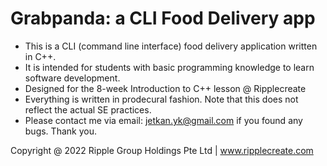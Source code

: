 # Grabpanda: a CLI Food Delivery app

- This is a CLI (command line interface) food delivery application written in C++.
- It is intended for students with basic programming knowledge to learn software development.
- Designed for the 8-week Introduction to C++ lesson @ Ripplecreate
- Everything is written in prodecural fashion. Note that this does not reflect the actual SE practices.
- Please contact me via email: jetkan.yk@gmail.com if you found any bugs. Thank you.

Copyright @ 2022 Ripple Group Holdings Pte Ltd | www.ripplecreate.com
